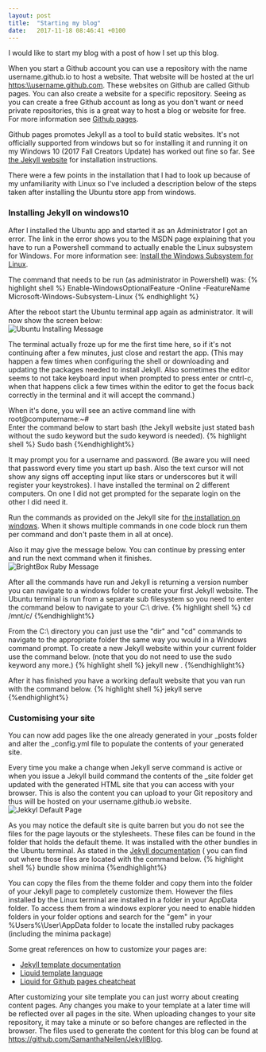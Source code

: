 ```yaml
---
layout: post
title:  "Starting my blog"
date:   2017-11-18 08:46:41 +0100
---
```

<p>
	I would like to start my blog with a post of how I set up this blog. 
<p>
<p>
	When you start a Github account you can use a repository with the name username.github.io to host a website. That website will be hosted at the url <a href="#">https:\\username.github.com</a>. These websites on Github are called Github pages. You can also create a website for a specific repository. Seeing as you can create a free Github account as long as you don't want or need private repositories, this is a great way to host a blog or website for free. For more information see <a href="https://pages.github.com/">Github pages</a>. 
</p>
<p>
	Github pages promotes Jekyll as a tool to build static websites. It's not officially supported from windows but so for installing it and running it on my Windows 10 (2017 Fall Creators Update) has worked out fine so far.
	See <a href="https://jekyllrb.com/">the Jekyll website</a> for installation instructions.
</p>
<p>
There were a few points in the installation that I had to look up because of my unfamiliarity with Linux so I've included a description below of the steps taken after installing the Ubuntu store app from windows.
</p>
<h3>Installing Jekyll on windows10</h3>
<p>
After I installed the Ubuntu app and started it as an Administrator I got an error. The link in the error shows you to the MSDN page explaining that you have to run a Powershell command to actually enable the Linux subsystem for Windows.
For more information see: <a href="https://msdn.microsoft.com/en-us/commandline/wsl/install-win10">Install the Windows Subsystem for Linux</a>.
</p>
<p>
The command that needs to be run (as administrator in Powershell) was:
{% highlight shell %}
Enable-WindowsOptionalFeature -Online -FeatureName Microsoft-Windows-Subsystem-Linux
{% endhighlight %}
</p>
<p>
	After the reboot start the Ubuntu terminal app again as administrator. It will now show the screen below:<br/>
	<img src="{{"/assets/images/20171118/UbuntuInstallingMessage.png" | relative_url }}" alt="Ubuntu Installing Message"/>
</p>
<p>
The terminal actually froze up for me the first time here, so if it's not continuing after a few minutes, just close and restart the app. (This may happen a few times when configuring the shell or downloading and updating the packages needed to install Jekyll. Also sometimes the editor seems to not take keyboard input when prompted to press enter or cntrl-c, when that happens click a few times within the editor to get the focus back correctly in the terminal and it will accept the command.)
</p>
<p>
When it's done, you will see an active command line with root@computername:~#<br/>
Enter the command below to start bash (the Jekyll website just stated bash without the sudo keyword but the sudo keyword is needed).
{% highlight shell %}
Sudo bash
{%endhighlight%}
</p>
<p>
It may prompt you for a username and password. (Be aware you will need that password every time you start up bash. Also the text cursor will not show any signs off accepting input like stars or underscores but it will register your keystrokes). I have installed the terminal on 2 different computers. On one I did not get prompted for the separate login on the other I did need it.
</p>
<p>
Run the commands as provided on the Jekyll site for <a href="https://jekyllrb.com/docs/windows/">the installation on windows</a>. When it shows multiple commands in one code block run them per command and don't paste them in all at once). 
</p>
<p>
Also it may give the message below. You can continue by pressing enter and run the next command when it finishes. <br/>
<img src="{{"/assets/images/20171118/BrightboxRubyMessage.png" | relative_url }}" alt="BrightBox Ruby Message"/>
</p>
<p>
After all the commands have run and Jekyll is returning a version number you can navigate to a windows folder to create your first Jekyll website. The Ubuntu terminal is run from a separate sub filesystem so you need to enter the command below to navigate to your C:\ drive. 
{% highlight shell %}
cd /mnt/c/
{%endhighlight%}
</p>
<p>
From the C:\ directory you can just use the "dir" and "cd" commands to navigate to the appropriate folder the same way you would in a Windows command prompt. To create a new Jekyll website within your current folder use the command below. (note that you do not need to use the sudo keyword any more.)
{% highlight shell %}
jekyll new .
{%endhighlight%}
</p>
<p>
After it has finished you have a working default website that you van run with the command below.
{% highlight shell %}
jekyll serve
{%endhighlight%}
</p>
<h3>Customising your site</h3>
<p>
You can now add pages like the one already generated in your _posts folder and alter the _config.yml file to populate the contents of your generated site.
</p>
<p>
Every time you make a change when Jekyll serve command is active or when you issue a Jekyll build command the contents of the _site folder get updated with the generated HTML site that you can access with your browser. This is also the content you can upload to your Git repository and thus will be hosted on your username.github.io website.<br/>
<img src="{{"/assets/images/20171118/JekyllDefaultPage.png" | relative_url }}" alt="Jekkyl Default Page"/>
</p>
<p>
As you may notice the default site is quite barren but you do not see the files for the page layouts or the stylesheets. These files can be found in the folder that holds the default theme. It was installed with the other bundles in the Ubuntu terminal. As stated in the <a href="https://jekyllrb.com/docs/structure/">Jekyll documentation</a> ( you can find out where those files are located with the command below.
{% highlight shell %}
bundle show minima
{%endhighlight%}
</p>
<p>
You can copy the files from the theme folder and copy them into the folder of your Jekyll page to completely customize them. However the files installed by the Linux terminal are installed in a folder in your AppData folder. To access them from a windows explorer you need to enable hidden folders in your folder options and search for the "gem" in your %Users%\User\AppData folder to locate the installed ruby packages (including the minima package)
</p>
<p>
Some great references on how to customize your pages are:
<ul>
	<li>
	<a href="https://jekyllrb.com/docs/templates/">Jekyll template documentation</a>
	</li>
	<li>
	<a href="https://shopify.github.io/liquid/">Liquid template language</a>
	</li>
	<li>
	<a href="https://gist.github.com/smutnyleszek/9803727">Liquid for Github pages cheatcheat</a> 
	</li>
</ul>
</p>
<p>
After customizing your site template you can just worry about creating content pages. Any changes you make to your template at a later time will be reflected over all pages in the site. When uploading changes to your site repository, it may take a minute or so before changes are reflected in the browser.
The files used to generate the content for this blog can be found at <a href="https://github.com/SamanthaNeilen/JekyllBlog">https://github.com/SamanthaNeilen/JekyllBlog</a>.
</p>